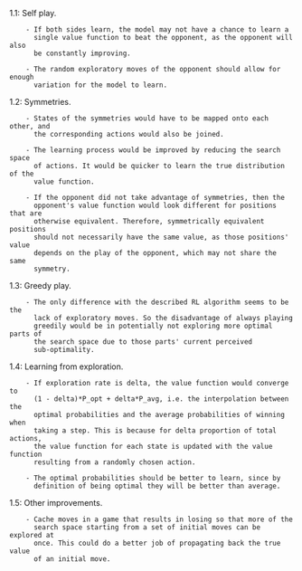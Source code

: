 1.1: Self play.

        - If both sides learn, the model may not have a chance to learn a
          single value function to beat the opponent, as the opponent will also
          be constantly improving.

        - The random exploratory moves of the opponent should allow for enough
          variation for the model to learn.


1.2: Symmetries.

        - States of the symmetries would have to be mapped onto each other, and
          the corresponding actions would also be joined.

        - The learning process would be improved by reducing the search space
          of actions. It would be quicker to learn the true distribution of the
          value function.

        - If the opponent did not take advantage of symmetries, then the
          opponent's value function would look different for positions that are
          otherwise equivalent. Therefore, symmetrically equivalent positions
          should not necessarily have the same value, as those positions' value
          depends on the play of the opponent, which may not share the same
          symmetry.


1.3: Greedy play.

        - The only difference with the described RL algorithm seems to be the
          lack of exploratory moves. So the disadvantage of always playing
          greedily would be in potentially not exploring more optimal parts of
          the search space due to those parts' current perceived
          sub-optimality.


1.4: Learning from exploration.

        - If exploration rate is delta, the value function would converge to
          (1 - delta)*P_opt + delta*P_avg, i.e. the interpolation between the
          optimal probabilities and the average probabilities of winning when
          taking a step. This is because for delta proportion of total actions,
          the value function for each state is updated with the value function
          resulting from a randomly chosen action.

        - The optimal probabilities should be better to learn, since by
          definition of being optimal they will be better than average.

1.5: Other improvements.

        - Cache moves in a game that results in losing so that more of the
          search space starting from a set of initial moves can be explored at
          once. This could do a better job of propagating back the true value
          of an initial move.
